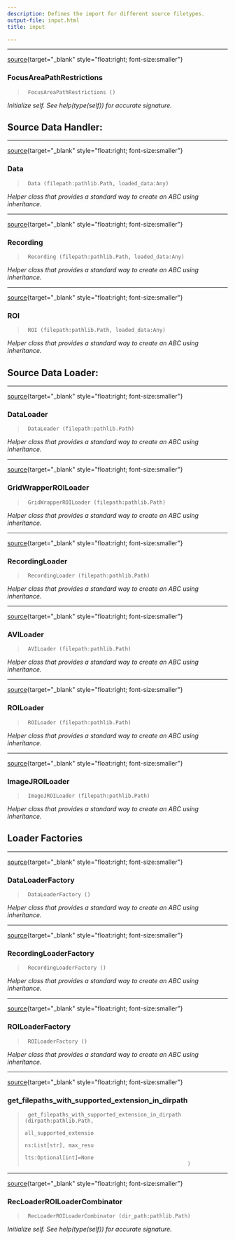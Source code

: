 ```yaml
---
description: Defines the import for different source filetypes.
output-file: input.html
title: input

---
```



<!-- WARNING: THIS FILE WAS AUTOGENERATED! DO NOT EDIT! -->

---

[source](https://github.com/ddoll/NeuralActivityCubic/blob/main/neuralactivitycubic/input.py#L20){target="_blank" style="float:right; font-size:smaller"}

### FocusAreaPathRestrictions

>      FocusAreaPathRestrictions ()

*Initialize self.  See help(type(self)) for accurate signature.*


## Source Data Handler:

---

[source](https://github.com/ddoll/NeuralActivityCubic/blob/main/neuralactivitycubic/input.py#L29){target="_blank" style="float:right; font-size:smaller"}

### Data

>      Data (filepath:pathlib.Path, loaded_data:Any)

*Helper class that provides a standard way to create an ABC using
inheritance.*


---

[source](https://github.com/ddoll/NeuralActivityCubic/blob/main/neuralactivitycubic/input.py#L40){target="_blank" style="float:right; font-size:smaller"}

### Recording

>      Recording (filepath:pathlib.Path, loaded_data:Any)

*Helper class that provides a standard way to create an ABC using
inheritance.*


---

[source](https://github.com/ddoll/NeuralActivityCubic/blob/main/neuralactivitycubic/input.py#L86){target="_blank" style="float:right; font-size:smaller"}

### ROI

>      ROI (filepath:pathlib.Path, loaded_data:Any)

*Helper class that provides a standard way to create an ABC using
inheritance.*


## Source Data Loader:

---

[source](https://github.com/ddoll/NeuralActivityCubic/blob/main/neuralactivitycubic/input.py#L104){target="_blank" style="float:right; font-size:smaller"}

### DataLoader

>      DataLoader (filepath:pathlib.Path)

*Helper class that provides a standard way to create an ABC using
inheritance.*


---

[source](https://github.com/ddoll/NeuralActivityCubic/blob/main/neuralactivitycubic/input.py#L115){target="_blank" style="float:right; font-size:smaller"}

### GridWrapperROILoader

>      GridWrapperROILoader (filepath:pathlib.Path)

*Helper class that provides a standard way to create an ABC using
inheritance.*


---

[source](https://github.com/ddoll/NeuralActivityCubic/blob/main/neuralactivitycubic/input.py#L174){target="_blank" style="float:right; font-size:smaller"}

### RecordingLoader

>      RecordingLoader (filepath:pathlib.Path)

*Helper class that provides a standard way to create an ABC using
inheritance.*


---

[source](https://github.com/ddoll/NeuralActivityCubic/blob/main/neuralactivitycubic/input.py#L227){target="_blank" style="float:right; font-size:smaller"}

### AVILoader

>      AVILoader (filepath:pathlib.Path)

*Helper class that provides a standard way to create an ABC using
inheritance.*


---

[source](https://github.com/ddoll/NeuralActivityCubic/blob/main/neuralactivitycubic/input.py#L233){target="_blank" style="float:right; font-size:smaller"}

### ROILoader

>      ROILoader (filepath:pathlib.Path)

*Helper class that provides a standard way to create an ABC using
inheritance.*


---

[source](https://github.com/ddoll/NeuralActivityCubic/blob/main/neuralactivitycubic/input.py#L258){target="_blank" style="float:right; font-size:smaller"}

### ImageJROILoader

>      ImageJROILoader (filepath:pathlib.Path)

*Helper class that provides a standard way to create an ABC using
inheritance.*


## Loader Factories

---

[source](https://github.com/ddoll/NeuralActivityCubic/blob/main/neuralactivitycubic/input.py#L285){target="_blank" style="float:right; font-size:smaller"}

### DataLoaderFactory

>      DataLoaderFactory ()

*Helper class that provides a standard way to create an ABC using
inheritance.*


---

[source](https://github.com/ddoll/NeuralActivityCubic/blob/main/neuralactivitycubic/input.py#L323){target="_blank" style="float:right; font-size:smaller"}

### RecordingLoaderFactory

>      RecordingLoaderFactory ()

*Helper class that provides a standard way to create an ABC using
inheritance.*


---

[source](https://github.com/ddoll/NeuralActivityCubic/blob/main/neuralactivitycubic/input.py#L331){target="_blank" style="float:right; font-size:smaller"}

### ROILoaderFactory

>      ROILoaderFactory ()

*Helper class that provides a standard way to create an ABC using
inheritance.*


---

[source](https://github.com/ddoll/NeuralActivityCubic/blob/main/neuralactivitycubic/input.py#L339){target="_blank" style="float:right; font-size:smaller"}

### get_filepaths_with_supported_extension_in_dirpath

>      get_filepaths_with_supported_extension_in_dirpath (dirpath:pathlib.Path,
>                                                         all_supported_extensio
>                                                         ns:List[str], max_resu
>                                                         lts:Optional[int]=None
>                                                         )


---

[source](https://github.com/ddoll/NeuralActivityCubic/blob/main/neuralactivitycubic/input.py#L355){target="_blank" style="float:right; font-size:smaller"}

### RecLoaderROILoaderCombinator

>      RecLoaderROILoaderCombinator (dir_path:pathlib.Path)

*Initialize self.  See help(type(self)) for accurate signature.*


